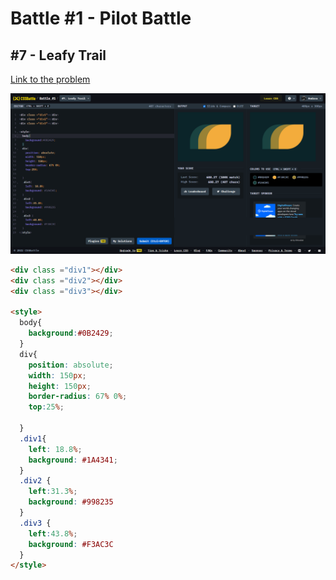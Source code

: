 # Battle #1 - Pilot Battle

## #7 - Leafy Trail

[Link to the problem](https://cssbattle.dev/play/7)

![result](./images/07_leafy-trail.png)

```html
<div class ="div1"></div>
<div class ="div2"></div>
<div class ="div3"></div>

<style>
  body{
    background:#0B2429;
  }
  div{
    position: absolute;
    width: 150px;
    height: 150px;
    border-radius: 67% 0%;
    top:25%;

  }
  .div1{
    left: 18.8%;
    background: #1A4341;
  }
  .div2 {
    left:31.3%;
    background: #998235
  }
  .div3 {
    left:43.8%;
    background: #F3AC3C
  }
</style>
```
